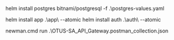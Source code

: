 helm install postgres bitnami/postgresql -f .\postgres-values.yaml

helm install app .\app\ --atomic
helm install auth .\auth\ --atomic

newman.cmd run .\OTUS-SA_API_Gateway.postman_collection.json
